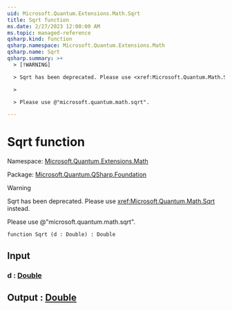```yaml
---
uid: Microsoft.Quantum.Extensions.Math.Sqrt
title: Sqrt function
ms.date: 2/27/2023 12:00:00 AM
ms.topic: managed-reference
qsharp.kind: function
qsharp.namespace: Microsoft.Quantum.Extensions.Math
qsharp.name: Sqrt
qsharp.summary: >+
  > [!WARNING]

  > Sqrt has been deprecated. Please use <xref:Microsoft.Quantum.Math.Sqrt> instead.

  >

  > Please use @"microsoft.quantum.math.sqrt".

---
```


# Sqrt function

Namespace: [Microsoft.Quantum.Extensions.Math](xref:Microsoft.Quantum.Extensions.Math)

Package: [Microsoft.Quantum.QSharp.Foundation](https://nuget.org/packages/Microsoft.Quantum.QSharp.Foundation)


> [!WARNING]
> Sqrt has been deprecated. Please use <xref:Microsoft.Quantum.Math.Sqrt> instead.
>
> Please use @"microsoft.quantum.math.sqrt".



```qsharp
function Sqrt (d : Double) : Double
```


## Input

### d : [Double](xref:microsoft.quantum.qsharp.valueliterals#double-literals)





## Output : [Double](xref:microsoft.quantum.qsharp.valueliterals#double-literals)

